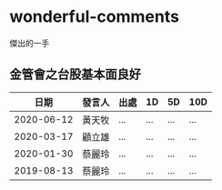 # wonderful-comments
傑出的一手

## 金管會之台股基本面良好

日期 | 發言人 | 出處 | 1D | 5D | 10D
---- | ---- | ---- | ---- | ---- | ----
2020-06-12 | 黃天牧 | ... | ... | ... | ...
2020-03-17 | 顧立雄 | ... | ... | ... | ...
2020-01-30 | 蔡麗玲 | ... | ... | ... | ...
2019-08-13 | 蔡麗玲 | ... | ... | ... | ...
